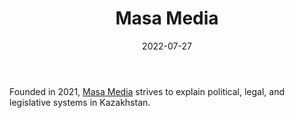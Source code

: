 ﻿---
title: "Masa Media"
linkTitle: "Masa Media"
date: 2022-07-27
countries: ["Kazakhstan"]
category: ["Independent media"] 
tags: ["media publication", "local media", "news"]
date_start: [2021]
date_end: []
data_type: ["news"] 
language: ["Russian", "Kazakh"]
description: 
  Masa Media strives to explain political, legal, and legislative systems in Kazakhstan.
---
Founded in 2021, [Masa Media](https://masa.media/) strives to explain political, legal, and legislative systems in Kazakhstan. 
